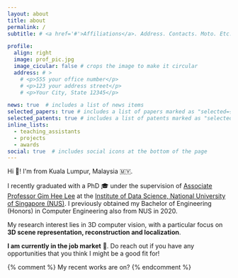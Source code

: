 ```yaml
---
layout: about
title: about
permalink: /
subtitle: # <a href='#'>Affiliations</a>. Address. Contacts. Moto. Etc.

profile:
  align: right
  image: prof_pic.jpg
  image_cicular: false # crops the image to make it circular
  address: # >
    # <p>555 your office number</p>
    # <p>123 your address street</p>
    # <p>Your City, State 12345</p>

news: true  # includes a list of news items
selected_papers: true # includes a list of papers marked as "selected={true}"
selected_patents: true # includes a list of patents marked as "selected={true}"
inline_lists:
  - teaching_assistants
  - projects
  - awards
social: true  # includes social icons at the bottom of the page
---
```


Hi :wave:! I'm from Kuala Lumpur, Malaysia :malaysia:.

I recently graduated with a PhD :mortar_board: under the supervision of [Associate Professor Gim Hee Lee](https://www.comp.nus.edu.sg/~leegh/) at the [Institute of Data Science, National University of Singapore (NUS)](http://ids.nus.edu.sg). I previously obtained my Bachelor of Engineering (Honors) in Computer Engineering also from NUS in 2020.

My research interest lies in 3D computer vision, with a particular focus on **3D scene representation, reconstruction and localization**.

**I am currently in the job market** :mag_right:. Do reach out if you have any opportunities that you think I might be a good fit for!

{% comment %}
My recent works are on?
{% endcomment %}
